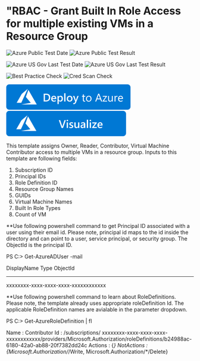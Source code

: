 # "RBAC - Grant Built In Role Access for multiple existing VMs in a Resource Group

![Azure Public Test Date](https://azurequickstartsservice.blob.core.windows.net/badges/201-rbac-builtinrole-multipleVMs/PublicLastTestDate.svg)
![Azure Public Test Result](https://azurequickstartsservice.blob.core.windows.net/badges/201-rbac-builtinrole-multipleVMs/PublicDeployment.svg)

![Azure US Gov Last Test Date](https://azurequickstartsservice.blob.core.windows.net/badges/201-rbac-builtinrole-multipleVMs/FairfaxLastTestDate.svg)
![Azure US Gov Last Test Result](https://azurequickstartsservice.blob.core.windows.net/badges/201-rbac-builtinrole-multipleVMs/FairfaxDeployment.svg)

![Best Practice Check](https://azurequickstartsservice.blob.core.windows.net/badges/201-rbac-builtinrole-multipleVMs/BestPracticeResult.svg)
![Cred Scan Check](https://azurequickstartsservice.blob.core.windows.net/badges/201-rbac-builtinrole-multipleVMs/CredScanResult.svg)

[![Deploy to Azure](https://raw.githubusercontent.com/Azure/azure-quickstart-templates/master/1-CONTRIBUTION-GUIDE/images/deploytoazure.svg?sanitize=true)](https://portal.azure.com/#create/Microsoft.Template/uri/https%3a%2f%2fraw.githubusercontent.com%2fAzure%2fazure-quickstart-templates%2fmaster%2f201-rbac-builtinrole-multipleVMs%2fazuredeploy.json)
[![Visualize](https://raw.githubusercontent.com/Azure/azure-quickstart-templates/master/1-CONTRIBUTION-GUIDE/images/visualizebutton.svg?sanitize=true)](http://armviz.io/#/?load=https%3A%2F%2Fraw.githubusercontent.com%2FAzure%2Fazure-quickstart-templates%2Fmaster%2F201-rbac-builtinrole-multipleVMs%2Fazuredeploy.json)  

This template assigns Owner, Reader, Contributor, Virtual Machine Contributor access to multiple VMs in a resource group. Inputs to this template are following fields:

1. Subscription ID
2. Principal IDs
3. Role Definition ID
4. Resource Group Names
5. GUIDs
6. Virtual Machine Names
7. Built In Role Types
8. Count of VM

**Use following powershell command to get Principal ID associated with a user using their email id. Please note, principal id maps to the id inside the directory and can point to a user, service principal, or security group. The ObjectId is the principal ID.

PS C:\> Get-AzureADUser -mail <email id>

DisplayName                    Type                           ObjectId
-----------                    ----                           --------
<NAME>                                                        xxxxxxxx-xxxx-xxxx-xxxx-xxxxxxxxxxxx

**Use following powershell command to learn about RoleDefinitions. Please note, the template already uses appropriate roleDefinition Id. The applicable RoleDefinition names are avialable in the parameter dropdown. 

PS C:\> Get-AzureRoleDefinition | fl

Name       : Contributor
Id         : /subscriptions/ xxxxxxxx-xxxx-xxxx-xxxx-xxxxxxxxxxxx/providers/Microsoft.Authorization/roleDefinitions/b24988ac-6180-42a0-ab88-20f7382dd24c
Actions    : {*}
NotActions : {Microsoft.Authorization/*/Write, Microsoft.Authorization/*/Delete} 


